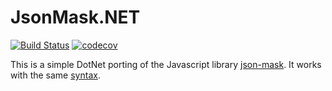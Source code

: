 # JsonMask.NET 
[![Build Status](https://github.com/sidec15/JsonMask.NET/actions/workflows/test.yaml/badge.svg)](https://github.com/sidec15/JsonMask.NET/actions/workflows/test.yaml)
[![codecov](https://codecov.io/gh/sidec15/JsonMask.NET/graph/badge.svg?token=LFOUZXBT2I)](https://codecov.io/gh/sidec15/JsonMask.NET)

This is a simple DotNet porting of the Javascript library [json-mask](https://github.com/nemtsov/json-mask). It works with the same [syntax](https://github.com/nemtsov/json-mask?tab=readme-ov-file#syntax).